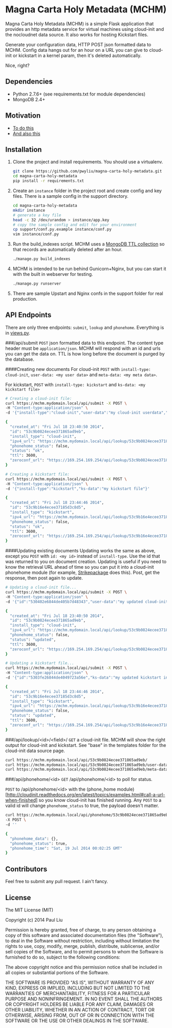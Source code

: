 # Magna Carta Holy Metadata (MCHM)
Magna Carta Holy Metadata (MCHM) is a simple Flask application that provides an http metadata service for virtual machines using cloud-init and the nocloudnet data source. It also works for hosting Kickstart files.

Generate your configuration data, HTTP POST json formatted data to MCHM. Config data hangs out for an hour on a URL you can give to cloud-init or kickstart in a kernel param, then it's deleted automatically.

Nice, right?

## Dependencies
* Python 2.7.6+ (see requirements.txt for module dependencies)
* MongoDB 2.4+

## Motivation
* [To do this](http://smoser.brickies.net/ubuntu/nocloud/)
* [And also this](https://access.redhat.com/site/documentation/en-US/Red_Hat_Enterprise_Linux/6/html/Installation_Guide/s2-kickstart2-networkbased.html)

## Installation
1. Clone the project and install requirements. You should use a virtualenv.

    ```bash
    git clone https://github.com/pwyliu/magna-carta-holy-metadata.git
    cd magna-carta-holy-metadata
    pip install -r requirements.txt
    ```

2. Create an `instance` folder in the project root and create config and key files. There is a sample config in the support directory.
   
    ```bash
    cd magna-carta-holy-metadata
    mkdir instance
    # generate a key file
    head -c 32 /dev/urandom > instance/app.key
    # copy the sample config and edit for your environment
    cp support/conf.py.example instance/conf.py
    vim instance/conf.py
    ```

3. Run the build_indexes script. MCHM uses a [MongoDB TTL collection](http://docs.mongodb.org/manual/tutorial/expire-data/) so that records are automatically deleted after an hour.

    ```bash
    ./manage.py build_indexes
    ```

4. MCHM is intended to be run behind Gunicorn+Nginx, but you can start it with the built in webserver for testing.
    
    ```bash
    ./manage.py runserver
    ```

5. There are sample Upstart and Nginx confs in the support folder for real production.

## API Endpoints
There are only three endpoints: `submit`, `lookup` and `phonehome`. Everything is in [views.py](https://github.com/pwyliu/magna-carta-holy-metadata/blob/master/mchm/views.py).

###/api/submit
`POST` json formatted data to this endpoint. The content type header must be `application/json`. MCHM will respond with an id and urls you can get the data on. TTL is how long before the document is purged by the database.

####Creating new documents
For cloud-init `POST` with `install-type: cloud-init`, `user-data: <my user data>` and `meta-data: <my meta data>`. 

For kickstart, `POST` with `install-type: kickstart` and `ks-data: <my kickstart file>` 

```bash
# Creating a cloud-init file:
curl https://mchm.mydomain.local/api/submit -X POST \
-H "Content-type:application/json" \
-d '{"install-type":"cloud-init","user-data":"my cloud-init userdata","meta-data":"my cloud-init metadata"}'

{
  "created_at": "Fri Jul 18 23:40:50 2014", 
  "id": "53c9b0824ecee371865ad9eb", 
  "install_type": "cloud-init", 
  "ipv4_url": "https://mchm.mydomain.local/api/lookup/53c9b0824ecee371865ad9eb/", 
  "phonehome_status": false, 
  "status": "ok", 
  "ttl": 3600, 
  "zeroconf_url": "https://169.254.169.254/api/lookup/53c9b0824ecee371865ad9eb/"
}

# Creating a kickstart file:
curl https://mchm.mydomain.local/api/submit -X POST \
-H "Content-type:application/json" \
-d '{"install-type":"kickstart","ks-data":"my kickstart file"}'

{
  "created_at": "Fri Jul 18 23:44:46 2014", 
  "id": "53c9b16e4ecee37185d3c8d5", 
  "install_type": "kickstart", 
  "ipv4_url": "https://mchm.mydomain.local/api/lookup/53c9b16e4ecee37185d3c8d5/", 
  "phonehome_status": false, 
  "status": "ok", 
  "ttl": 3600, 
  "zeroconf_url": "https://169.254.169.254/api/lookup/53c9b16e4ecee37185d3c8d5/"
}
```

####Updating existing documents
Updating works the same as above, except you `POST` with `id: <my id>` instead of `install-type`. Use the id that was returned to you on document creation. Updating is useful if you need to know the retrieval URL ahead of time so you can put it into a cloud-init phonehome module (for example, [Strikepackage](https://github.com/pwyliu/strikepackage) does this). Post, get the response, then post again to update.

```bash
# Updating a cloud-init file...
curl https://mchm.mydomain.local/api/submit -X POST \
-H "Content-type:application/json" \
-d '{"id":"530402e6844de405b7d48343","user-data":"my updated cloud-init userdata","meta-data":"my updated cloud-init metadata"}'

{
  "created_at": "Fri Jul 18 23:40:50 2014", 
  "id": "53c9b0824ecee371865ad9eb", 
  "install_type": "cloud-init", 
  "ipv4_url": "https://mchm.mydomain.local/api/lookup/53c9b0824ecee371865ad9eb/", 
  "phonehome_status": false, 
  "status": "updated", 
  "ttl": 3600, 
  "zeroconf_url": "https://169.254.169.254/api/lookup/53c9b0824ecee371865ad9eb/"
}

# Updating a kickstart file...
curl https://mchm.mydomain.local/api/submit -X POST \
-H "Content-type:application/json" \
-d '{"id":"5303fe26844de4049723a56e","ks-data":"my updated kickstart info"}'

{
  "created_at": "Fri Jul 18 23:44:46 2014", 
  "id": "53c9b16e4ecee37185d3c8d5", 
  "install_type": "kickstart", 
  "ipv4_url": "https://mchm.mydomain.local/api/lookup/53c9b16e4ecee37185d3c8d5/", 
  "phonehome_status": false, 
  "status": "updated", 
  "ttl": 3600, 
  "zeroconf_url": "https://169.254.169.254/api/lookup/53c9b16e4ecee37185d3c8d5/"
}
```

###/api/lookup/\<id>/\<field>/
`GET` a cloud-init file. MCHM will show the right output for cloud-init and kickstart. See "base" in the templates folder for the cloud-init data source page.

```bash
curl https://mchm.mydomain.local/api/53c9b0824ecee371865ad9eb/
curl https://mchm.mydomain.local/api/53c9b0824ecee371865ad9eb/user-data
curl https://mchm.mydomain.local/api/53c9b0824ecee371865ad9eb/meta-data
```

###/api/phonehome/\<id>
`GET` /api/phonehome/\<id> to poll for status.

`POST` to /api/phonehome/\<id> with the (phone_home module)[http://cloudinit.readthedocs.org/en/latest/topics/examples.html#call-a-url-when-finished] so you know cloud-init has finished running. Any `POST` to a valid id will change `phonehome_status` to true, the payload doesn't matter.

```bash
curl https://mchm.mydomain.local/api/phonehome/53c9b0824ecee371865ad9eb \
-X POST \
-d ''

{
  "phonehome_data": {}, 
  "phonehome_status": true, 
  "phonehome_time": "Sat, 19 Jul 2014 00:02:25 GMT"
}
```
## Contributors
Feel free to submit any pull request. I ain't fancy.

## License
The MIT License (MIT)

Copyright (c) 2014 Paul Liu

Permission is hereby granted, free of charge, to any person obtaining a copy
of this software and associated documentation files (the "Software"), to deal
in the Software without restriction, including without limitation the rights
to use, copy, modify, merge, publish, distribute, sublicense, and/or sell
copies of the Software, and to permit persons to whom the Software is
furnished to do so, subject to the following conditions:

The above copyright notice and this permission notice shall be included in all
copies or substantial portions of the Software.

THE SOFTWARE IS PROVIDED "AS IS", WITHOUT WARRANTY OF ANY KIND, EXPRESS OR
IMPLIED, INCLUDING BUT NOT LIMITED TO THE WARRANTIES OF MERCHANTABILITY,
FITNESS FOR A PARTICULAR PURPOSE AND NONINFRINGEMENT. IN NO EVENT SHALL THE
AUTHORS OR COPYRIGHT HOLDERS BE LIABLE FOR ANY CLAIM, DAMAGES OR OTHER
LIABILITY, WHETHER IN AN ACTION OF CONTRACT, TORT OR OTHERWISE, ARISING FROM,
OUT OF OR IN CONNECTION WITH THE SOFTWARE OR THE USE OR OTHER DEALINGS IN THE
SOFTWARE.